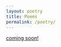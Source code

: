 ```yaml
---
layout: poetry
title: Poems
permalink: /poetry/
---
```


<div class="poetry-home">
   <a href="/index.html"><p>coming soon!</p></a>
</div>